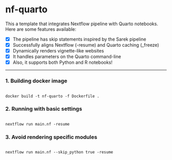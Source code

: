 # nf-quarto

This a template that integrates Nextflow pipeline with Quarto notebooks. Here are some features available:

- [X] The pipeline has skip statements inspired by the Sarek pipeline
- [X] Successfully aligns Nextflow (-resume) and Quarto caching (_freeze)
- [X] Dynamically renders vignette-like websites
- [X] It handles parameters on the Quarto command-line
- [X] Also, it supports both Python and R notebooks!

---

### 1. Building docker image

```{bash}

docker build -t nf-quarto -f Dockerfile .

```

### 2. Running with basic settings

```{bash}

nextflow run main.nf -resume

```

### 3. Avoid rendering specific modules

```{bash}

nextflow run main.nf --skip_python true -resume

```
